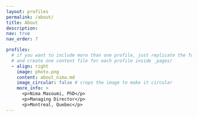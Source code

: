```yaml
---
layout: profiles
permalink: /about/
title: About
description:
nav: true
nav_order: 7

profiles:
  # if you want to include more than one profile, just replicate the following block
  # and create one content file for each profile inside _pages/
  - align: right
    image: photo.png
    content: about_nima.md
    image_circular: false # crops the image to make it circular
    more_info: >
      <p>Nima Masoumi, PhD</p>
      <p>Managing Director</p>
      <p>Montreal, Quebec</p>
---
```


